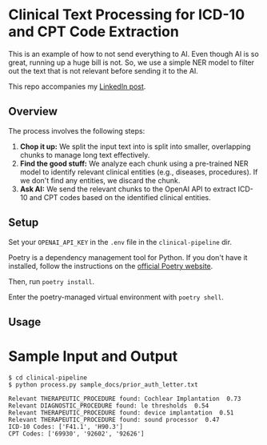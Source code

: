# Clinical Text Processing for ICD-10 and CPT Code Extraction

This is an example of how to not send everything to AI. Even though AI is so great, running up a huge bill is not. So, we use a simple NER model to filter out the text that is not relevant before sending it to the AI.

This repo accompanies my [LinkedIn post](https://www.linkedin.com/pulse/one-weird-trick-save-llm-costs-example-healthcare-data-eugene-tsuprun-9ntxe/?trackingId=maSQTd9TNccLyBzO4tUS4w%3D%3D).

## Overview

The process involves the following steps:

1.  **Chop it up:** We split the input text into is split into smaller, overlapping chunks to manage long text effectively.
2.  **Find the good stuff:** We analyze each chunk using a pre-trained NER model to identify relevant clinical entities (e.g., diseases, procedures). If we don't find any entities, we discard the chunk.
3.  **Ask AI:** We send the relevant chunks to the OpenAI API to extract ICD-10 and CPT codes based on the identified clinical entities.

## Setup

Set your `OPENAI_API_KEY` in the `.env` file in the `clinical-pipeline` dir.

Poetry is a dependency management tool for Python. If you don't have it installed, follow the instructions on the [official Poetry website](https://python-poetry.org/docs/#installation).

Then, run `poetry install`.

Enter the poetry-managed virtual environment with `poetry shell`.

## Usage

# Sample Input and Output

```
$ cd clinical-pipeline
$ python process.py sample_docs/prior_auth_letter.txt

Relevant THERAPEUTIC_PROCEDURE found: Cochlear Implantation  0.73
Relevant DIAGNOSTIC_PROCEDURE found: le thresholds  0.54
Relevant THERAPEUTIC_PROCEDURE found: device implantation  0.51
Relevant THERAPEUTIC_PROCEDURE found: sound processor  0.47
ICD-10 Codes: ['F41.1', 'H90.3']
CPT Codes: ['69930', '92602', '92626']
```
